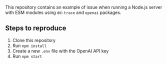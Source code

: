 This repository contains an example of issue when running a Node.js server with ESM modules using `dd-trace` and `openai` packages.

## Steps to reproduce

1. Clone this repository
2. Run `npm install`
3. Create a new `.env` file with the OpenAI API key
4. Run `npm start`
